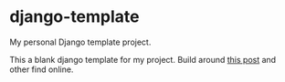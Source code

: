 # django-template
My personal Django template project.

This a blank django template for my project. Build around [this post](https://victoria.dev/blog/my-django-project-best-practices-for-happy-developers/) and other find online.
